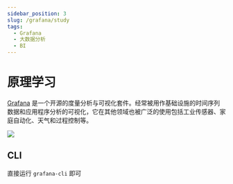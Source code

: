 ```yaml
---
sidebar_position: 3
slug: /grafana/study
tags:
  - Grafana
  - 大数据分析
  - BI
---
```


# 原理学习

[Grafana](https://github.com/grafana/grafana) 是一个开源的度量分析与可视化套件。经常被用作基础设施的时间序列数据和应用程序分析的可视化，它在其他领域也被广泛的使用包括工业传感器、家庭自动化、天气和过程控制等。

![](https://libs.websoft9.com/Websoft9/DocsPicture/en/grafana/grafana-dashboardui.png)

## CLI

直接运行 `grafana-cli` 即可